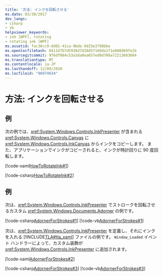 ```yaml
---
title: '方法: インクを回転させる'
ms.date: 03/30/2017
dev_langs:
- csharp
- vb
helpviewer_keywords:
- ink [WPF], rotating
- rotating ink [WPF]
ms.assetid: fac36cc9-dd01-41ca-9bde-9d33e3790bbe
ms.openlocfilehash: 041147b7d5938d7d28d57169da1f1e880d69fe2b
ms.sourcegitcommit: 9f6df084c53a3da0ea657ed0d708a72213683084
ms.translationtype: MT
ms.contentlocale: ja-JP
ms.lasthandoff: 12/09/2020
ms.locfileid: "96974634"
---
```

# <a name="how-to-rotate-ink"></a>方法: インクを回転させる
## <a name="example"></a>例  
 次の例では、<xref:System.Windows.Controls.InkPresenter> が含まれる <xref:System.Windows.Controls.Canvas> に <xref:System.Windows.Controls.InkCanvas> からインクをコピーします。  また、アプリケーションでインクがコピーされると、インクが時計回りに 90 度回転します。  
  
 [!code-xaml[HowToRotateInk#1](~/samples/snippets/csharp/VS_Snippets_Wpf/HowToRotateInk/CSharp/Window1.xaml#1)]  
  
 [!code-csharp[HowToRotateInk#2](~/samples/snippets/csharp/VS_Snippets_Wpf/HowToRotateInk/CSharp/Window1.xaml.cs#2)]  
  
## <a name="example"></a>例  
 次は、<xref:System.Windows.Controls.InkPresenter> でストロークを回転させるカスタム <xref:System.Windows.Documents.Adorner> の例です。  
  
 [!code-csharp[AdornerForStrokes#1](~/samples/snippets/csharp/VS_Snippets_Wpf/AdornerForStrokes/CSharp/RotatingAdornerForStrokes.cs#1)]
 [!code-vb[AdornerForStrokes#1](~/samples/snippets/visualbasic/VS_Snippets_Wpf/AdornerForStrokes/VisualBasic/RotatingAdornerForStrokes.vb#1)]  
  
 次は、<xref:System.Windows.Controls.InkPresenter> を定義し、それにインクを入れる [!INCLUDE[TLA#tla_xaml](../../../includes/tlasharptla-xaml-md.md)] ファイルの例です。 `Window_Loaded` イベント ハンドラーによって、カスタム装飾が <xref:System.Windows.Controls.InkPresenter> に追加されます。  
  
 [!code-xaml[AdornerForStrokes#2](~/samples/snippets/csharp/VS_Snippets_Wpf/AdornerForStrokes/CSharp/Window1.xaml#2)]  
  
 [!code-csharp[AdornerForStrokes#3](~/samples/snippets/csharp/VS_Snippets_Wpf/AdornerForStrokes/CSharp/Window1.xaml.cs#3)]
 [!code-vb[AdornerForStrokes#3](~/samples/snippets/visualbasic/VS_Snippets_Wpf/AdornerForStrokes/VisualBasic/Window1.xaml.vb#3)]
